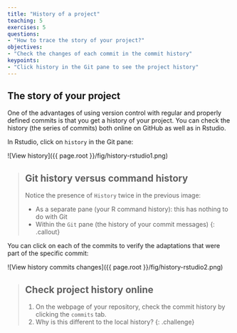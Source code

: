 ```yaml
---
title: "History of a project"
teaching: 5
exercises: 5
questions:
- "How to trace the story of your project?"
objectives:
- "Check the changes of each commit in the commit history"
keypoints:
- "Click history in the Git pane to see the project history"
---
```


## The story of your project

One of the advantages of using version control with regular and properly defined commits is that you get a history of your project. You can check the history (the series of commits) both online on GitHub as well as in Rstudio.

In Rstudio, click on `history` in the Git pane:

![View history]({{ page.root }}/fig/history-rstudio1.png)

> ## Git history versus command history
>
> Notice the presence of `History` twice in the previous image: 
>    - As a separate pane (your R command history): this has nothing to do with Git
>    - Within the `Git` pane (the history of your commit messages)
{: .callout}

You can click on each of the commits to verify the adaptations that were part of the specific commit:

![View history commits changes]({{ page.root }}/fig/history-rstudio2.png)

> ## Check project history online
> 
> 1. On the webpage of your repository, check the commit history by clicking the `commits` tab.
> 1. Why is this different to the local history?
{: .challenge}




















